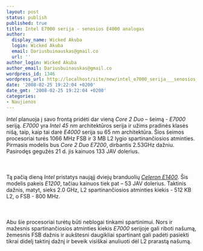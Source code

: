```yaml
---
layout: post
status: publish
published: true
title: Intel E7000 serija - senosios E4000 analogas
author:
  display_name: Wicked Akuba
  login: Wicked Akuba
  email: Dariusbuinauskas@gmail.co
  url: ''
author_login: Wicked Akuba
author_email: Dariusbuinauskas@gmail.co
wordpress_id: 1346
wordpress_url: http://localhost/site/new/intel_e7000_serija___senosios_e4000_analogas/
date: '2008-02-25 19:22:04 +0200'
date_gmt: '2008-02-25 19:22:04 +0200'
categories:
- Naujienos
---
```

<p><i>Intel</i> planuoja į savo frontą pridėti dar vieną <i>Core 2 Duo</i> – šeimą - <i>E7000</i> seriją. <i>E7000</i> yra <i>Intel 45 nm</i> architektūros serija ir užims pradinės klasės nišą, taip, kaip tai darė <i>E4000</i> serija su 65 nm architektūra. Šios šeimos procesoriai turės 1066 MHz FSB ir 3 MB L2 lygio spartinančiosios atminties. Pirmasis modelis bus <i>Core 2 Duo E7200</i>, dirbantis 2.53GHz dažniu. Pasirodęs gegužės 21 d. jis kainuos 133 JAV dolerius.<br />
<br><br />
<br>Tą pačią dieną <i>Intel</i> pristatys naująjį dviejų branduolių <a class="ns" href="http://www.technews.lt/index.php?id=Kas&amp;Id=915"><i>Celeron E1400</i></a>. Šis modelis pakeis <i>E1200</i>, tačiau kainuos tiek pat – 53 JAV dolerius. Taktinis dažnis, matyt, sieks 2.0 GHz, L2 spartinančiosios atminties kiekis - 512 KB L2, o FSB - 800 MHz.<br />
<br><br />
<br>Abu šie procesoriai turėtų būti neblogai tinkami spartinimui. Nors ir mažesnis spartinančiosios atminties kiekis <i>E7000</i> serijoje gali riboti našumą, žemesnis FSB dažnis ir aukštesni daugikliai spartinant gali padėti pasiekti tikrai didelį taktinį dažnį ir beveik visiškai anuliuoti dėl L2 prarastą našumą.</p>
